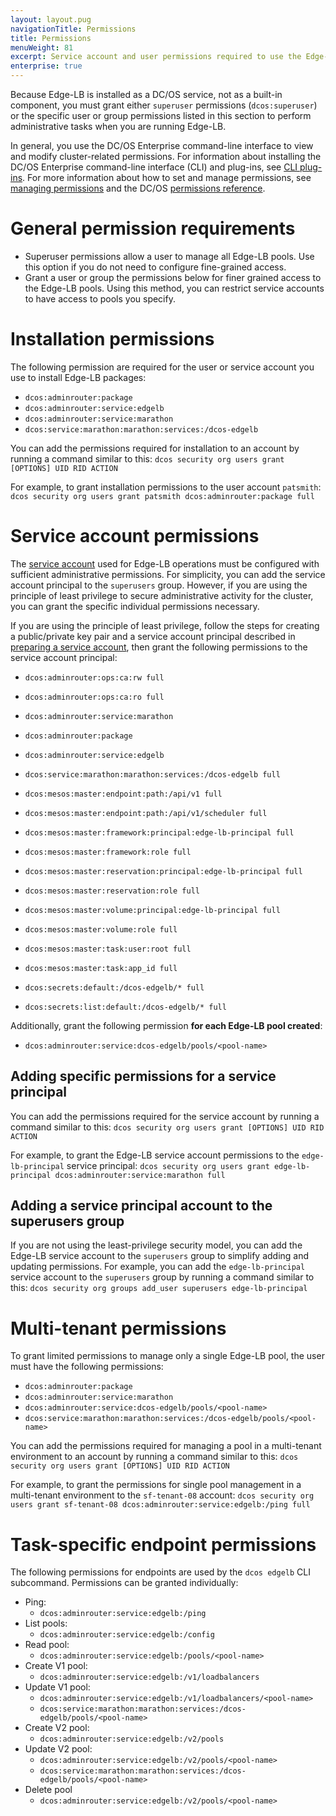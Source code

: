 ```yaml
---
layout: layout.pug
navigationTitle: Permissions
title: Permissions
menuWeight: 81
excerpt: Service account and user permissions required to use the Edge-LB package
enterprise: true
---
```


Because Edge-LB is installed as a DC/OS service, not as a built-in component, you must grant either `superuser` permissions (`dcos:superuser`) or the specific user or group permissions listed in this section to perform administrative tasks when you are running Edge-LB.

In general, you use the DC/OS Enterprise command-line interface to view and modify cluster-related permissions. For information about installing the DC/OS Enterprise command-line interface (CLI) and plug-ins, see [CLI plug-ins](/1.13/cli/plugins/). For more information about how to set and manage permissions, see [managing permissions](/1.13/security/ent/perms-management/) and the DC/OS [permissions reference](/1.13/security/ent/perms-management/).

# General permission requirements

- Superuser permissions allow a user to manage all Edge-LB pools. Use this option if you do not need to configure fine-grained access.
- Grant a user or group the permissions below for finer grained access to the Edge-LB pools. Using this method, you can restrict service accounts to have access to pools you specify.

# Installation permissions

The following permission are required for the user or service account you use to install Edge-LB packages:

- `dcos:adminrouter:package`
- `dcos:adminrouter:service:edgelb`
- `dcos:adminrouter:service:marathon`
- `dcos:service:marathon:marathon:services:/dcos-edgelb`

You can add the permissions required for installation to an account by running a command similar to this:
`dcos security org users grant [OPTIONS] UID RID ACTION`

For example, to grant installation permissions to the user account `patsmith`:
`dcos security org users grant patsmith dcos:adminrouter:package full`

# Service account permissions
The [service account](/services/edge-lb/1.2/installing/#create-a-service-account/) used for Edge-LB operations must be configured with sufficient administrative permissions. For simplicity, you can add the service account principal to the `superusers` group. However, if you are using the principle of least privilege to secure administrative activity for the cluster, you can grant the specific individual permissions necessary. 

If you are using the principle of least privilege, follow the steps for creating a public/private key pair and a service account principal described in [preparing a service account](/services/edge-lb/how-to-tasks/installing), then grant the following permissions to the service account principal:

- `dcos:adminrouter:ops:ca:rw full`
- `dcos:adminrouter:ops:ca:ro full`
- `dcos:adminrouter:service:marathon`
- `dcos:adminrouter:package`
- `dcos:adminrouter:service:edgelb`
- `dcos:service:marathon:marathon:services:/dcos-edgelb full`
- `dcos:mesos:master:endpoint:path:/api/v1 full`
- `dcos:mesos:master:endpoint:path:/api/v1/scheduler full`
- `dcos:mesos:master:framework:principal:edge-lb-principal full`
- `dcos:mesos:master:framework:role full`
- `dcos:mesos:master:reservation:principal:edge-lb-principal full`
- `dcos:mesos:master:reservation:role full`
- `dcos:mesos:master:volume:principal:edge-lb-principal full`
- `dcos:mesos:master:volume:role full`
- `dcos:mesos:master:task:user:root full`
- `dcos:mesos:master:task:app_id full`

- `dcos:secrets:default:/dcos-edgelb/* full`
- `dcos:secrets:list:default:/dcos-edgelb/* full`

Additionally, grant the following permission **for each Edge-LB pool created**:

- `dcos:adminrouter:service:dcos-edgelb/pools/<pool-name>`

## Adding specific permissions for a service principal
You can add the permissions required for the service account by running a command similar to this:
`dcos security org users grant [OPTIONS] UID RID ACTION`

For example, to grant the Edge-LB service account permissions to the `edge-lb-principal` service principal:
`dcos security org users grant edge-lb-principal dcos:adminrouter:service:marathon full`

## Adding a service principal account to the superusers group
If you are not using the least-privilege security model, you can add the Edge-LB service account to the `superusers` group to simplify adding and updating permissions. For example, you can аdd the `edge-lb-principal` service account to the `superusers` group by running a command similar to this:
`dcos security org groups add_user superusers edge-lb-principal`

# Multi-tenant permissions

To grant limited permissions to manage only a single Edge-LB pool, the user must have the following permissions:

- `dcos:adminrouter:package`
- `dcos:adminrouter:service:marathon`
- `dcos:adminrouter:service:dcos-edgelb/pools/<pool-name>`
- `dcos:service:marathon:marathon:services:/dcos-edgelb/pools/<pool-name>`

You can add the permissions required for managing a pool in a multi-tenant environment to an account by running a command similar to this:
`dcos security org users grant [OPTIONS] UID RID ACTION`

For example, to grant the permissions for single pool management in a multi-tenant environment to the `sf-tenant-08` account:
`dcos security org users grant sf-tenant-08 dcos:adminrouter:service:edgelb:/ping full`

# Task-specific endpoint permissions
The following permissions for endpoints are used by the `dcos edgelb` CLI subcommand. Permissions can be granted individually:

- Ping:
    - `dcos:adminrouter:service:edgelb:/ping`
- List pools:
    - `dcos:adminrouter:service:edgelb:/config`
- Read pool:
    - `dcos:adminrouter:service:edgelb:/pools/<pool-name>`
- Create V1 pool:
    - `dcos:adminrouter:service:edgelb:/v1/loadbalancers`
- Update V1 pool:
    - `dcos:adminrouter:service:edgelb:/v1/loadbalancers/<pool-name>`
    - `dcos:service:marathon:marathon:services:/dcos-edgelb/pools/<pool-name>`
- Create V2 pool:
    - `dcos:adminrouter:service:edgelb:/v2/pools`
- Update V2 pool:
    - `dcos:adminrouter:service:edgelb:/v2/pools/<pool-name>`
    - `dcos:service:marathon:marathon:services:/dcos-edgelb/pools/<pool-name>`
- Delete pool
    - `dcos:adminrouter:service:edgelb:/v2/pools/<pool-name>`
